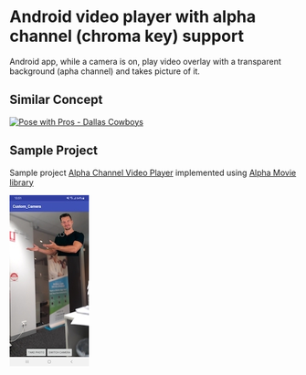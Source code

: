 # Android video player with alpha channel (chroma key) support

Android app, while a camera is on, play video overlay with a transparent background (apha channel) and takes picture of it.

## Similar Concept

[![Pose with Pros - Dallas Cowboys](https://img.youtube.com/vi/IK_sT_14mHc/3.jpg)](https://www.youtube.com/watch?v=IK_sT_14mHc)

## Sample Project

Sample project [Alpha Channel Video Player](../assets/projects/alpha_channel_video_player.zip) implemented using [Alpha Movie library](https://github.com/pavelsemak/alpha-movie)

![](../assets/images/alpha_channel_video_player.jpg)

